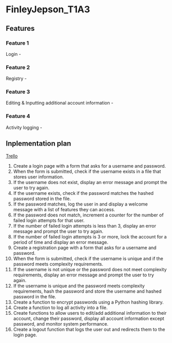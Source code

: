 # FinleyJepson_T1A3
 
## Features

### Feature 1
Login -

### Feature 2
Registry - 

### Feature 3
Editing & Inputting additional account information - 

### Feature 4
Activity logging - 

## Inplementation plan

[Trello](https://trello.com/b/hAej7lpq/finleyjepsont1a3)

1. Create a login page with a form that asks for a username and password.
2. When the form is submitted, check if the username exists in a file that stores user information.
3. If the username does not exist, display an error message and prompt the user to try again.
4. If the username exists, check if the password matches the hashed password stored in the file.
5. If the password matches, log the user in and display a welcome message with a list of features they can access.
6. If the password does not match, increment a counter for the number of failed login attempts for that user.
7. If the number of failed login attempts is less than 3, display an error message and prompt the user to try again.
8. If the number of failed login attempts is 3 or more, lock the account for a period of time and display an error message.
9. Create a registration page with a form that asks for a username and password.
10. When the form is submitted, check if the username is unique and if the password meets complexity requirements.
11. If the username is not unique or the password does not meet complexity requirements, display an error message and prompt the user to try again.
12. If the username is unique and the password meets complexity requirements, hash the password and store the username and hashed password in the file.
13. Create a function to encrypt passwords using a Python hashing library.
14. Create a function to log all activity into a file.
15. Create functions to allow users to edit/add additional information to their account, change their password, display all account information except password, and monitor system performance.
16. Create a logout function that logs the user out and redirects them to the login page.
